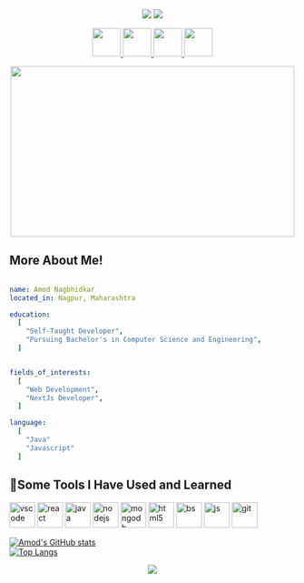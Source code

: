 <div align="center">
  <img src="https://capsule-render.vercel.app/api?type=waving&animation=fadeIn&theme=radical&height=220&section=header&text=I%20am%20Amod%20Nagbhidkar!😎&fontSize=50"/>
  <img src="https://capsule-render.vercel.app/api?type=waving&theme=radical&height=50&text=Lets%20connect%20and%20have%20a%20chat!&fontSize=30"/>
</div>

<p align="center" class="socials" style="">
  <a href="https://www.instagram.com/amodn__008/?hl=en">
     <img height="50" src="https://user-images.githubusercontent.com/89328894/210178927-d166ecda-9976-42dc-8f1d-68c8b5c8477e.png"/>
  </a>
  <a href="https://www.linkedin.com/in/amod-nagbhidkar-53381a21b/">
     <img height="50" src="https://user-images.githubusercontent.com/89328894/210179004-ac36072f-3858-4099-beb7-d2f080b3c2cf.png"/>
  </a>
  <a href="mailto:amodnagbhidkar08@gmail.com">
     <img height="50" src="https://user-images.githubusercontent.com/89328894/210179147-9256e6b6-a550-47d9-bbfe-9dd81ba22c85.png"/>
  </a>
<!--   <a href="https://twitter.com/amodn_08">
     <img height="50" src="https://user-images.githubusercontent.com/89328894/210179231-306981d3-bc47-433f-8e9b-c26418c8514d.png"/>
  </a> -->
  <a href="https://discord.com/channels/@me">
     <img height="50" src="https://user-images.githubusercontent.com/89328894/210180161-bb7d70de-7437-458e-b57e-d34ed6930374.png"/>
  </a>
</p>

<div align="center">
  <img height="300" width="500" src="https://media.giphy.com/media/qgQUggAC3Pfv687qPC/giphy.gif"/>
</div>

<h2>More About Me!</h2>

```yaml

name: Amod Nagbhidkar
located_in: Nagpur, Maharashtra

education:
  [
    "Self-Taught Developer",
    "Pursuing Bachelor's in Computer Science and Engineering",
  ]


fields_of_interests:
  [
    "Web Development",
    "NextJs Developer",
  ]

language:
  [
    "Java"
    "Javascript"
  ]

```
<h2> 🚀Some Tools I Have Used and Learned</h2>
<p align="left">
<img src="https://cdn.jsdelivr.net/gh/devicons/devicon/icons/vscode/vscode-original.svg" alt="vscode" width="45" height="45"/>
<img src="https://cdn.jsdelivr.net/gh/devicons/devicon/icons/react/react-original.svg" alt="react" width="45" height="45"/>
<img src="https://cdn.jsdelivr.net/gh/devicons/devicon/icons/java/java-plain.svg" alt="java" width="45" height="45"/>
<img src="https://cdn.jsdelivr.net/gh/devicons/devicon/icons/nodejs/nodejs-original.svg" alt="nodejs" width="45" height="45"/>
<img src="https://cdn.jsdelivr.net/gh/devicons/devicon/icons/mongodb/mongodb-original.svg" alt="mongodb" width="45" height="45"/>
<img src="https://cdn.jsdelivr.net/gh/devicons/devicon/icons/html5/html5-original.svg" alt="html5" width="45" height="45"/>
<img src="https://cdn.jsdelivr.net/gh/devicons/devicon/icons/bootstrap/bootstrap-original.svg" alt="bs" width="45" height="45"/>
<img src="https://cdn.jsdelivr.net/gh/devicons/devicon/icons/javascript/javascript-original.svg" alt="js" width="45" height="45"/>
<img src="https://cdn.jsdelivr.net/gh/devicons/devicon/icons/git/git-original.svg" alt="git" width="45" height="45"/>
</p>


[![Amod's GitHub stats](https://github-readme-stats.vercel.app/api?username=amodn08&show_icons=true&theme=radical&hide=issues,stars&count_private=true)](https://github.com/amodn08/github-readme-stats)
<a></br></a>
[![Top Langs](https://github-readme-stats.vercel.app/api/top-langs/?username=amodn08&layout=compact&theme=radical)](https://github.com/amodn08/github-readme-stats)

<div align="center">
  <img src="https://capsule-render.vercel.app/api?type=waving&animation=fadeIn&theme=radical&height=220&section=header&text=Thank%20You!&fontSize=60"/>
</div>
